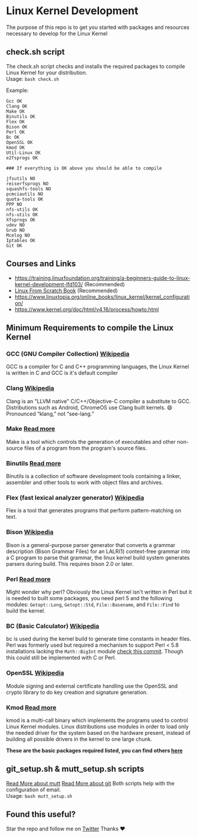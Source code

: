 # Linux Kernel Development

The purpose of this repo is to get you started with packages and resources necessary to develop for the Linux Kernel

## check.sh script
The check.sh script checks and installs the required packages to compile Linux Kernel for your distribution.<br>
Usage: ``bash check.sh``

Example:
```
Gcc OK
Clang OK
Make OK
Binutils OK
Flex OK
Bison OK
Perl OK
Bc OK
OpenSSL OK
kmod OK
Util-Linux OK
e2fsprogs OK

### If everything is OK above you should be able to compile

jfsutils NO
reiserfsprogs NO
squashfs-tools NO
pcmciautils NO
quota-tools OK
PPP NO
nfs-utils OK
nfs-utils OK
Xfsprogs OK
udev NO
Grub NO
Mcelog NO
Iptables OK
Git OK

```

## Courses and Links
- https://training.linuxfoundation.org/training/a-beginners-guide-to-linux-kernel-development-lfd103/ (Recommended)
- [Linux From Scratch Book](https://www.linuxfromscratch.org/lfs/download.html) (Recommended)
- https://www.linuxtopia.org/online_books/linux_kernel/kernel_configuration/
- https://www.kernel.org/doc/html/v4.16/process/howto.html

## Minimum Requirements to compile the Linux Kernel

### GCC (GNU Compiler Collection) [Wikipedia](https://en.wikipedia.org/wiki/GNU_Compiler_Collection)
GCC is a compiler for C and C++ programming languages, the Linux Kernel is written in C and GCC is it's default compiler

### Clang [Wikipedia](https://en.wikipedia.org/wiki/Clang)
Clang is an "LLVM native" C/C++/Objective-C compiler a substitute to GCC. Distributions such as Android, ChromeOS use Clang built kernels.
:smile:  Pronounced “klang,” not “see-lang.”

### Make [Read more](https://www.gnu.org/software/make/)
Make is a tool which controls the generation of executables and other non-source files of a program from the program's source files.

### Binutils [Read more](https://www.gnu.org/software/binutils/)
Binutils is a collection of software development tools containing a linker, assembler and other tools to work with object files and archives.

### Flex (fast lexical analyzer generator) [Wikipedia](https://en.wikipedia.org/wiki/Flex_(lexical_analyser_generator))
Flex is a tool that generates programs that perform pattern-matching on text.

### Bison [Wikipedia](https://en.wikipedia.org/wiki/GNU_Bison)
Bison is a general-purpose parser generator that converts a grammar description (Bison Grammar Files) for an LALR(1) context-free grammar into a C program to parse that grammar, the linux kernel build system generates parsers during build. This requires bison 2.0 or later.

### Perl [Read more](https://unix.stackexchange.com/questions/48018/why-is-perl-installed-by-default-with-most-linux-distributions)
Might wonder why perl? Obviously the Linux Kernel isn't written in Perl but it is needed to built some packages, you need perl 5 and the following modules: ``Getopt::Long``, ``Getopt::Std``, ``File::Basename``, and ``File::Find`` to build the kernel.

### BC (Basic Calculator) [Wikipedia](https://en.wikipedia.org/wiki/Bc_(programming_language))
bc is used during the kernel build to generate time constants in header files. Perl was formerly used but required a mechanism to support Perl < 5.8 installations lacking the ``Math::BigInt`` module [check this commit](https://git.kernel.org/pub/scm/linux/kernel/git/torvalds/linux.git/commit/?id=70730bca1331fc50c3caacaea00439de1325bd6e). Though this could still be implemented with C or Perl.

### OpenSSL [Wikipedia](https://en.wikipedia.org/wiki/OpenSSL)
Module signing and external certificate handling use the OpenSSL and crypto library to do key creation and signature generation.

### Kmod [Read more](https://man7.org/linux/man-pages/man8/kmod.8.html)
kmod is a multi-call binary which implements the programs used to control Linux Kernel modules. Linux distributions use modules in order to load only the needed driver for the system based on the hardware present, instead of building all possible drivers in the kernel to one large chunk.

**These are the basic packages required listed, you can find others [here](https://www.kernel.org/doc/html/latest/process/changes.html)**

## git_setup.sh & mutt_setup.sh scripts
[Read More about mutt](http://www.mutt.org/doc/manual/#configuration)
[Read More about git](https://git-scm.com/docs/git-send-email)
Both scripts help with the configuration of email.<br>
Usage: ``bash mutt_setup.sh``

## Found this useful?
Star the repo and follow me on [Twitter](https://twitter.com/nwebedu_junior) Thanks :heart:
